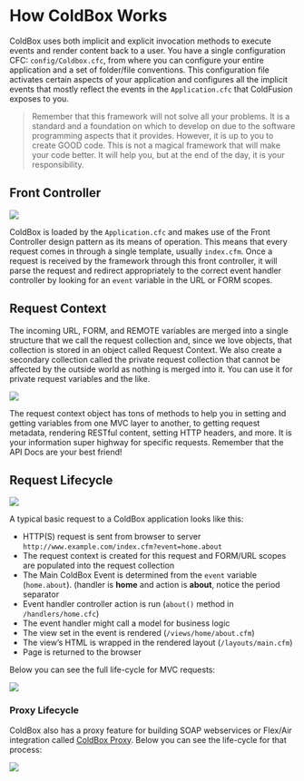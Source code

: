# How ColdBox Works

ColdBox uses both implicit and explicit invocation methods to execute events and render content back to a user. You have a single configuration CFC: `config/Coldbox.cfc`, from where you can configure your entire application and a set of folder/file conventions. This configuration file activates certain aspects of your application and configures all the implicit events that mostly reflect the events in the `Application.cfc` that ColdFusion exposes to you.

> Remember that this framework will not solve all your problems. It is a standard and a foundation on which to develop on due to the software programming aspects that it provides. However, it is up to you to create GOOD code. This is not a magical framework that will make your code better. It will help you, but at the end of the day, it is your responsibility.

## Front Controller

![](../.gitbook/assets/coldboxsimplemvc.png)

ColdBox is loaded by the `Application.cfc` and makes use of the Front Controller design pattern as its means of operation. This means that every request comes in through a single template, usually `index.cfm`. Once a request is received by the framework through this front controller, it will parse the request and redirect appropriately to the correct event handler controller by looking for an `event` variable in the URL or FORM scopes.

## Request Context

The incoming URL, FORM, and REMOTE variables are merged into a single structure that we call the request collection and, since we love objects, that collection is stored in an object called Request Context. We also create a secondary collection called the private request collection that cannot be affected by the outside world as nothing is merged into it. You can use it for private request variables and the like.

![](../.gitbook/assets/requestcollectiondatabus.jpg)

The request context object has tons of methods to help you in setting and getting variables from one MVC layer to another, to getting request metadata, rendering RESTful content, setting HTTP headers, and more. It is your information super highway for specific requests. Remember that the API Docs are your best friend!

## Request Lifecycle

![](../.gitbook/assets/request-lifecycle.png)

A typical basic request to a ColdBox application looks like this:

* HTTP\(S\) request is sent from browser to server `http://www.example.com/index.cfm?event=home.about`
* The request context is created for this request and FORM/URL scopes are populated into the request collection
* The Main ColdBox Event is determined from the `event` variable \(`home.about`\). \(handler is **home** and action is **about**, notice the period separator
* Event handler controller action is run \(`about()` method in `/handlers/home.cfc`\)
* The event handler might call a model for business logic
* The view set in the event is rendered \(`/views/home/about.cfm`\)
* The view’s HTML is wrapped in the rendered layout \(`/layouts/main.cfm`\)
* Page is returned to the browser

Below you can see the full life-cycle for MVC requests:

![](../.gitbook/assets/coldboxlifecycles.jpg)

### Proxy Lifecycle

ColdBox also has a proxy feature for building SOAP webservices or Flex/Air integration called [ColdBox Proxy](../digging-deeper/coldbox-proxy/). Below you can see the life-cycle for that process:

![](../.gitbook/assets/coldboxlifecyclesproxy.jpg)

